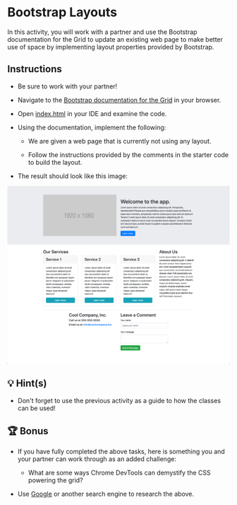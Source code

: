 # Bootstrap Layouts

In this activity, you will work with a partner and use the Bootstrap documentation for the Grid to update an existing web page to make better use of space by implementing layout properties provided by Bootstrap.

## Instructions

* Be sure to work with your partner!

* Navigate to the [Bootstrap documentation for the Grid](https://getbootstrap.com/docs/4.5/layout/grid/) in your browser.

* Open [index.html](./Unsolved/index.html) in your IDE and examine the code.

* Using the documentation, implement the following:

  * We are given a web page that is currently not using any layout.

  * Follow the instructions provided by the comments in the starter code to build the layout. 
  
* The result should look like this image:

![The solution shows a page layout with multiple rows and columns using Bootstrap's grid system.](./solved-screenshot.png)

## 💡 Hint(s)

* Don't forget to use the previous activity as a guide to how the classes can be used!

## 🏆 Bonus

* If you have fully completed the above tasks, here is something you and your partner can work through as an added challenge:

  * What are some ways Chrome DevTools can demystify the CSS powering the grid?

* Use [Google](https://www.google.com) or another search engine to research the above.